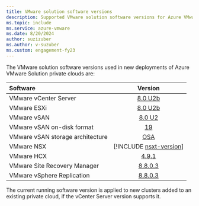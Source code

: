 ```yaml
---
title: VMware solution software versions
description: Supported VMware solution software versions for Azure VMware Solution.
ms.topic: include
ms.service: azure-vmware
ms.date: 8/20/2024
author: suzizuber
ms.author: v-suzuber
ms.custom: engagement-fy23
---
```


<!-- Used in faq.md and concepts-private-clouds-clusters#host-maintenance-and-lifecycle-management and introduction#vmware-software-versions-->

The VMware solution software versions used in new deployments of Azure VMware Solution private clouds are:

| Software                         |    Version   |
| :---                             |     :---:    |
| VMware vCenter Server            |    [8.0 U2b](https://docs.vmware.com/en/VMware-vSphere/8.0/rn/vsphere-vcenter-server-80u2b-release-notes/index.html)   |
| VMware ESXi                      |    [8.0 U2b](https://docs.vmware.com/en/VMware-vSphere/8.0/rn/vsphere-esxi-80u2b-release-notes/index.html)  |
| VMware vSAN                      |    [8.0 U2](https://docs.vmware.com/en/VMware-vSphere/8.0/rn/vmware-vsan-802-release-notes/index.html)   |
| VMware vSAN on-disk format       |    [19](https://kb.vmware.com/s/article/2148493)   |
| VMware vSAN storage architecture |    [OSA](https://core.vmware.com/blog/comparing-original-storage-architecture-vsan-8-express-storage-architecture)   |
| VMware NSX                       |    [!INCLUDE [nsxt-version](nsxt-version.md)]   |
| VMware HCX                       |    [4.9.1](https://docs.vmware.com/en/VMware-HCX/4.9.1/rn/vmware-hcx-491-release-notes/index.html)   |
| VMware Site Recovery Manager     |    [8.8.0.3](https://docs.vmware.com/en/Site-Recovery-Manager/8.8/rn/vmware-site-recovery-manager-8803-release-notes/index.html)   |
| VMware vSphere Replication       |    [8.8.0.3](https://docs.vmware.com/en/vSphere-Replication/8.8/rn/vsphere-replication-8803-release-notes/index.html)   |

The current running software version is applied to new clusters added to an existing private cloud, if the vCenter Server version supports it.
